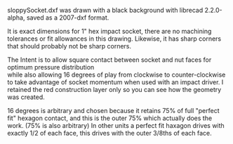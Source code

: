 sloppySocket.dxf was drawn with a black background with librecad 2.2.0-alpha, saved as a 2007-dxf format.

It is exact dimensions for 1" hex impact socket, there are no machining tolerances or fit allowances in this drawing.
Likewise, it has sharp corners that should probably not be sharp corners. 

The Intent is to allow square contact between socket and nut faces for optimum pressure distribution \
while also allowing 16 degrees of play from clockwise to counter-clockwise to take advantage of socket momentum when used with an impact driver. 
I retained the red construction layer only so you can see how the geometry was created.

16 degrees is arbitrary and chosen because it retains 75% of full "perfect fit" hexagon contact, and this is the outer 75% which actually does the work. (75% is also arbitrary) In other units a perfect fit haxagon drives with exactly 1/2 of each face, this drives with the outer 3/8ths of each face.

